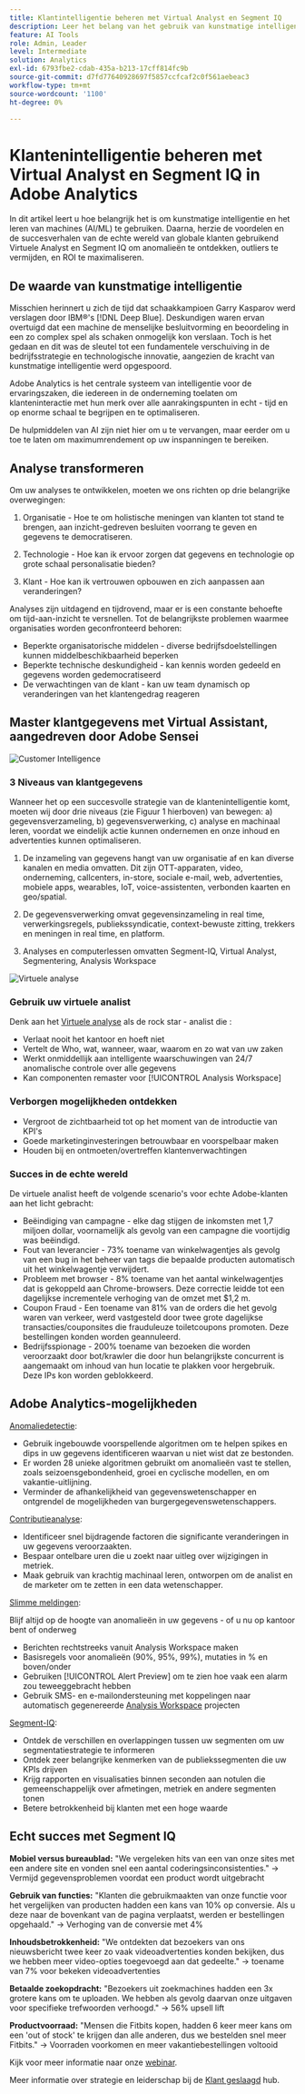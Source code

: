```yaml
---
title: Klantintelligentie beheren met Virtual Analyst en Segment IQ
description: Leer het belang van het gebruik van kunstmatige intelligentie en het leren van machines (AI/ML). Bekijk de voordelen en leer van succesverhalen uit de praktijk van globale klanten die Virtuele Analyst en Segment IQ gebruiken om anomalieën te ontdekken, outliers te vermijden, en ROI te maximaliseren.
feature: AI Tools
role: Admin, Leader
level: Intermediate
solution: Analytics
exl-id: 6793fbe2-cdab-435a-b213-17cff814fc9b
source-git-commit: d7fd77640928697f5857ccfcaf2c0f561aebeac3
workflow-type: tm+mt
source-wordcount: '1100'
ht-degree: 0%

---
```


# Klantenintelligentie beheren met Virtual Analyst en Segment IQ in Adobe Analytics

In dit artikel leert u hoe belangrijk het is om kunstmatige intelligentie en het leren van machines (AI/ML) te gebruiken. Daarna, herzie de voordelen en de succesverhalen van de echte wereld van globale klanten gebruikend Virtuele Analyst en Segment IQ om anomalieën te ontdekken, outliers te vermijden, en ROI te maximaliseren.

## De waarde van kunstmatige intelligentie

Misschien herinnert u zich de tijd dat schaakkampioen Garry Kasparov werd verslagen door IBM®&#39;s [!DNL Deep Blue]. Deskundigen waren ervan overtuigd dat een machine de menselijke besluitvorming en beoordeling in een zo complex spel als schaken onmogelijk kon verslaan. Toch is het gedaan en dit was de sleutel tot een fundamentele verschuiving in de bedrijfsstrategie en technologische innovatie, aangezien de kracht van kunstmatige intelligentie werd opgespoord.

Adobe Analytics is het centrale systeem van intelligentie voor de ervaringszaken, die iedereen in de onderneming toelaten om klanteninteractie met hun merk over alle aanrakingspunten in echt - tijd en op enorme schaal te begrijpen en te optimaliseren.

De hulpmiddelen van AI zijn niet hier om u te vervangen, maar eerder om u toe te laten om maximumrendement op uw inspanningen te bereiken.

## Analyse transformeren

Om uw analyses te ontwikkelen, moeten we ons richten op drie belangrijke overwegingen:

1. Organisatie - Hoe te om holistische meningen van klanten tot stand te brengen, aan inzicht-gedreven besluiten voorrang te geven en gegevens te democratiseren.

1. Technologie - Hoe kan ik ervoor zorgen dat gegevens en technologie op grote schaal personalisatie bieden?

1. Klant - Hoe kan ik vertrouwen opbouwen en zich aanpassen aan veranderingen?

Analyses zijn uitdagend en tijdrovend, maar er is een constante behoefte om tijd-aan-inzicht te versnellen. Tot de belangrijkste problemen waarmee organisaties worden geconfronteerd behoren:

* Beperkte organisatorische middelen - diverse bedrijfsdoelstellingen kunnen middelbeschikbaarheid beperken
* Beperkte technische deskundigheid - kan kennis worden gedeeld en gegevens worden gedemocratiseerd
* De verwachtingen van de klant - kan uw team dynamisch op veranderingen van het klantengedrag reageren

## Master klantgegevens met Virtual Assistant, aangedreven door Adobe Sensei

![Customer Intelligence](assets/customer-intelligence.png)

### 3 Niveaus van klantgegevens

Wanneer het op een succesvolle strategie van de klantenintelligentie komt, moeten wij door drie niveaus (zie Figuur 1 hierboven) van bewegen: a) gegevensverzameling, b) gegevensverwerking, c) analyse en machinaal leren, voordat we eindelijk actie kunnen ondernemen en onze inhoud en advertenties kunnen optimaliseren.

1. De inzameling van gegevens hangt van uw organisatie af en kan diverse kanalen en media omvatten. Dit zijn OTT-apparaten, video, onderneming, callcenters, in-store, sociale e-mail, web, advertenties, mobiele apps, wearables, IoT, voice-assistenten, verbonden kaarten en geo/spatial.

1. De gegevensverwerking omvat gegevensinzameling in real time, verwerkingsregels, publiekssyndicatie, context-bewuste zitting, trekkers en meningen in real time, en platform.

1. Analyses en computerlessen omvatten Segment-IQ, Virtual Analyst, Segmentering, Analysis Workspace

![Virtuele analyse](assets/virtual-analysis.png)

### Gebruik uw virtuele analist

Denk aan het [Virtuele analyse](https://experienceleague.adobe.com/docs/analytics/analyze/analysis-workspace/virtual-analyst/overview.html?lang=nl-NL) als de rock star - analist die :

* Verlaat nooit het kantoor en hoeft niet
* Vertelt de Who, wat, wanneer, waar, waarom en zo wat van uw zaken
* Werkt onmiddellijk aan intelligente waarschuwingen van 24/7 anomalische controle over alle gegevens
* Kan componenten remaster voor [!UICONTROL Analysis Workspace]

### Verborgen mogelijkheden ontdekken

* Vergroot de zichtbaarheid tot op het moment van de introductie van KPI&#39;s
* Goede marketinginvesteringen betrouwbaar en voorspelbaar maken
* Houden bij en ontmoeten/overtreffen klantenverwachtingen

### Succes in de echte wereld

De virtuele analist heeft de volgende scenario&#39;s voor echte Adobe-klanten aan het licht gebracht:

* Beëindiging van campagne - elke dag stijgen de inkomsten met 1,7 miljoen dollar, voornamelijk als gevolg van een campagne die voortijdig was beëindigd.
* Fout van leverancier - 73% toename van winkelwagentjes als gevolg van een bug in het beheer van tags die bepaalde producten automatisch uit het winkelwagentje verwijdert.
* Probleem met browser - 8% toename van het aantal winkelwagentjes dat is gekoppeld aan Chrome-browsers. Deze correctie leidde tot een dagelijkse incrementele verhoging van de omzet met $1,2 m.
* Coupon Fraud - Een toename van 81% van de orders die het gevolg waren van verkeer, werd vastgesteld door twee grote dagelijkse transacties/couponsites die frauduleuze toiletcoupons promoten. Deze bestellingen konden worden geannuleerd.
* Bedrijfsspionage - 200% toename van bezoeken die worden veroorzaakt door bot/krawler die door hun belangrijkste concurrent is aangemaakt om inhoud van hun locatie te plakken voor hergebruik. Deze IPs kon worden geblokkeerd.

## Adobe Analytics-mogelijkheden

[Anomaliedetectie](https://experienceleague.adobe.com/docs/analytics/analyze/analysis-workspace/virtual-analyst/anomaly-detection/anomaly-detection.html?lang=nl-NL):

* Gebruik ingebouwde voorspellende algoritmen om te helpen spikes en dips in uw gegevens identificeren waarvan u niet wist dat ze bestonden.
* Er worden 28 unieke algoritmen gebruikt om anomalieën vast te stellen, zoals seizoensgebondenheid, groei en cyclische modellen, en om vakantie-uitlijning.
* Verminder de afhankelijkheid van gegevenswetenschapper en ontgrendel de mogelijkheden van burgergegevenswetenschappers.

[Contributieanalyse](https://experienceleague.adobe.com/docs/analytics/analyze/analysis-workspace/virtual-analyst/contribution-analysis/ca-tokens.html?lang=nl-NL):

* Identificeer snel bijdragende factoren die significante veranderingen in uw gegevens veroorzaakten.
* Bespaar ontelbare uren die u zoekt naar uitleg over wijzigingen in metriek.
* Maak gebruik van krachtig machinaal leren, ontworpen om de analist en de marketer om te zetten in een data wetenschapper.

[Slimme meldingen](https://experienceleague.adobe.com/docs/analytics/analyze/analysis-workspace/virtual-analyst/intelligent-alerts/intellligent-alerts.html?lang=nl-NL):

Blijf altijd op de hoogte van anomalieën in uw gegevens - of u nu op kantoor bent of onderweg

* Berichten rechtstreeks vanuit Analysis Workspace maken
* Basisregels voor anomalieën (90%, 95%, 99%), mutaties in % en boven/onder
* Gebruiken [!UICONTROL Alert Preview] om te zien hoe vaak een alarm zou teweeggebracht hebben
* Gebruik SMS- en e-mailondersteuning met koppelingen naar automatisch gegenereerde [Analysis Workspace](https://experienceleague.adobe.com/docs/analytics/analyze/analysis-workspace/home.html?lang=nl-NL) projecten

[Segment-IQ](https://experienceleague.adobe.com/docs/analytics/analyze/analysis-workspace/segment-iq.html?lang=nl-NL):

* Ontdek de verschillen en overlappingen tussen uw segmenten om uw segmentatiestrategie te informeren
* Ontdek zeer belangrijke kenmerken van de publiekssegmenten die uw KPIs drijven
* Krijg rapporten en visualisaties binnen seconden aan notulen die gemeenschappelijk over afmetingen, metriek en andere segmenten tonen
* Betere betrokkenheid bij klanten met een hoge waarde

## Echt succes met Segment IQ

**Mobiel versus bureaublad:** &quot;We vergeleken hits van een van onze sites met een andere site en vonden snel een aantal coderingsinconsistenties.&quot; → Vermijd gegevensproblemen voordat een product wordt uitgebracht

**Gebruik van functies:** &quot;Klanten die gebruikmaakten van onze functie voor het vergelijken van producten hadden een kans van 10% op conversie. Als u deze naar de bovenkant van de pagina verplaatst, werden er bestellingen opgehaald.&quot; → Verhoging van de conversie met 4%

**Inhoudsbetrokkenheid:** &quot;We ontdekten dat bezoekers van ons nieuwsbericht twee keer zo vaak videoadvertenties konden bekijken, dus we hebben meer video-opties toegevoegd aan dat gedeelte.&quot; → toename van 7% voor bekeken videoadvertenties

**Betaalde zoekopdracht:** &quot;Bezoekers uit zoekmachines hadden een 3x grotere kans om te uploaden. We hebben als gevolg daarvan onze uitgaven voor specifieke trefwoorden verhoogd.&quot; → 56% upsell lift

**Productvoorraad:** &quot;Mensen die Fitbits kopen, hadden 6 keer meer kans om een &#39;out of stock&#39; te krijgen dan alle anderen, dus we bestelden snel meer Fitbits.&quot; → Voorraden voorkomen en meer vakantiebestellingen voltooid

Kijk voor meer informatie naar onze [webinar](https://adobecustomersuccess.adobeconnect.com/pmetho6ivh68/).

Meer informatie over strategie en leiderschap bij de [Klant geslaagd](https://experienceleague.adobe.com/docs/customer-success/customer-success/overview.html?lang=nl-NL) hub.